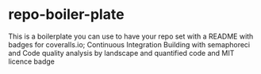 # repo-boiler-plate
This is a boilerplate you can use to have your repo set with a README with badges for coveralls.io; Continuous Integration Building with semaphoreci and Code quality analysis by landscape and quantified code and MIT licence badge
